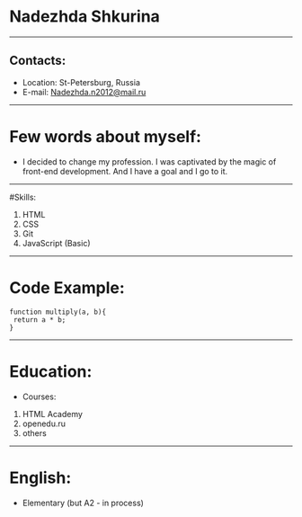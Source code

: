 # __Nadezhda Shkurina__
***
## Contacts:
* Location: St-Petersburg, Russia
* E-mail: Nadezhda.n2012@mail.ru
***
# Few words about myself:
* I decided to change my profession. I was captivated by the magic of front-end development. And I have a goal and I go to it.
***
#Skills:
1. HTML
2. CSS
3. Git
4. JavaScript (Basic)
***
# Code Example:
``` 
function multiply(a, b){
 return a * b;
} 
```
***
# Education:
* Courses:
1. HTML Academy
2. openedu.ru
3. others
***
# English:
* Elementary (but A2 - in process)